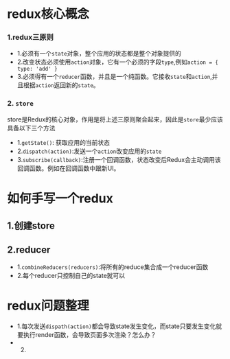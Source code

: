 # redux核心概念

### 1.redux三原则
- 1.必须有一个`state`对象，整个应用的状态都是整个对象提供的
- 2.改变状态必须使用`action`对象，它有一个必须的字段`type`,例如`action = { type: 'add' }`
- 3.必须得有一个`reducer`函数，并且是一个纯函数。它接收`state`和`action`,并且根据`action`返回新的`state`。

### 2. `store`
store是Redux的核心对象，作用是将上述三原则聚合起来，因此是`store`最少应该具备以下三个方法
- 1.`getState()`: 获取应用的当前状态
- 2.`dispatch(action)`:发送一个`action`改变应用的`state`
- 3.`subscribe(callback)`:注册一个回调函数，状态改变后Redux会主动调用该回调函数。例如在回调函数中跟新UI。

# 如何手写一个redux
## 1.创建store

## 2.reducer

- 1.`combineReducers(reducers)`:将所有的reduce集合成一个reducer函数
- 2.每个reducer只控制自己的state就可以


# redux问题整理
- 1.每次发送`dispath(action)`都会导致state发生变化，而state只要发生变化就要执行render函数，会导致页面多次渲染？怎么办？
- 2.
